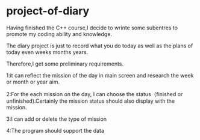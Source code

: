 # project-of-diary
Having finished the C++ course,I decide to wrinte some subentres to promote my coding ability and knowledge.

The diary project is just to record what you do today as well as the plans of today even weeks months years.

Therefore,I get some preliminary requirements.

1:it can reflect the mission of the day in main screen and research the week or month or year aim.

2:For the each mission on the day, I can choose the status（finished or unfinished).Certainly the mission status should also display with the mission.

3:I can add or delete the type of  mission 

4:The program should support the data
